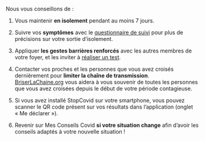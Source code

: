 Nous vous conseillons de :

1. Vous maintenir **en isolement** pendant au moins 7 jours.

2. Suivre vos **symptômes** avec le [questionnaire de suivi](#suivisymptomes) pour plus de précisions sur votre sortie d’isolement.

3. Appliquer **les gestes barrières renforcés** avec les autres membres de votre foyer, et les inviter à [réaliser un test](https://sante.fr/cartographie-depistage-covid).

4. Contacter vos proches et les personnes que vous avez croisés dernièrement pour **limiter la chaîne de transmission**. [BriserLaChaine.org](https://www.briserlachaine.org/statut) vous aidera à vous souvenir de toutes les personnes que vous avez croisées depuis le début de votre période contagieuse.

5. Si vous avez installé StopCovid sur votre smartphone, vous pouvez scanner le QR code présent sur vos résultats dans l’application (onglet « Me déclarer »).

6. Revenir sur Mes Conseils Covid **si votre situation change** afin d’avoir les conseils adaptés à votre nouvelle situation !
